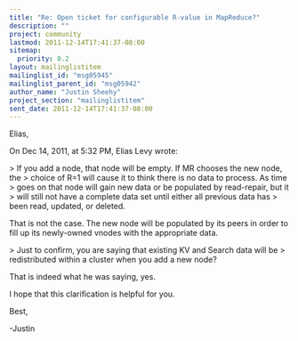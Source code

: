 ```yaml
---
title: "Re: Open ticket for configurable R-value in MapReduce?"
description: ""
project: community
lastmod: 2011-12-14T17:41:37-08:00
sitemap:
  priority: 0.2
layout: mailinglistitem
mailinglist_id: "msg05945"
mailinglist_parent_id: "msg05942"
author_name: "Justin Sheehy"
project_section: "mailinglistitem"
sent_date: 2011-12-14T17:41:37-08:00
---
```



Elias,

On Dec 14, 2011, at 5:32 PM, Elias Levy wrote:

&gt; If you add a node, that node will be empty. If MR chooses the new node, the 
&gt; choice of R=1 will cause it to think there is no data to process. As time 
&gt; goes on that node will gain new data or be populated by read-repair, but it 
&gt; will still not have a complete data set until either all previous data has 
&gt; been read, updated, or deleted.

That is not the case. The new node will be populated by its peers in order to 
fill up its newly-owned vnodes with the appropriate data.

&gt; Just to confirm, you are saying that existing KV and Search data will be 
&gt; redistributed within a cluster when you add a new node? 

That is indeed what he was saying, yes.

I hope that this clarification is helpful for you.

Best,

-Justin

